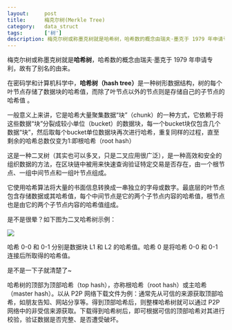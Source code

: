 ```yaml
---
layout:     post
title:      梅克尔树(Merkle Tree)
category:   data_struct
tags:       ['树']
description: 梅克尔树或称墨克树就是哈希树，哈希数的概念由瑞夫·墨克于 1979 年申请专利，故有了别名的由来。在密码学和计算机科学中，哈希树（hash tree）是一种树形数据结构，树的每个叶节点存储了数据块的哈希值，而除了叶节点以外的节点则是存储自己的子节点的哈希值 
---
```


<div>
<p>梅克尔树或称墨克树就是<b>哈希树</b>，哈希数的概念由瑞夫·墨克于 1979 年申请专利，故有了别名的由来。</p>
<p>在密码学和计算机科学中，<b>哈希树（hash tree）</b>是一种树形数据结构，树的每个叶节点存储了数据块的哈希值，而除了叶节点以外的节点则是存储自己的子节点的哈希值 。</p>

<p>一般意义上来讲，它是哈希大量聚集数据“块”（chunk）的一种方式，它依赖于将这些数据“块”分裂成较小单位（bucket）的数据块，每一个bucket块仅包含几个数据“块”，然后取每个bucket单位数据块再次进行哈希，重复同样的过程，直至剩余的哈希总数仅变为1:即根哈希（root hash）</p>

<p>这是一种二叉树（其实也可以多叉，只是二叉应用很广泛），是一种高效和安全的组织数据的方法，在区块链中被用来快速查询验证特定交易是否存在，由一个根节点、一组中间节点和一组叶节点组成。</p>

<p>它使用哈希算法将大量的书面信息转换成一串独立的字母或数字。最底层的叶节点包含存储数据或其哈希值，每个中间节点是它的两个子节点内容的哈希值，根节点也是由它的两个子节点内容的哈希值组成。</p>

<p>是不是很晕？如下图为二叉哈希树示例：</p>

<img src="https://zhangqi.life/images/数据结构/2020-02-18-2.png" />

<p>哈希 0-0 和 0-1 分别是数据块 L1 和 L2 的哈希值。哈希 0 是将哈希 0-0 和 0-1 连接后所取得的哈希值。</p>

<p>是不是一下子就清楚了~</p>

<p>哈希树的顶部为顶部哈希（top hash），亦称根哈希（root hash）或主哈希（master hash）。以从 P2P 网络下载文件为例：通常先从可信的来源获取顶部哈希，如朋友告知、网站分享等。得到顶部哈希后，则整棵哈希树就可以通过 P2P 网络中的非受信来源获取。下载得到哈希树后，即可根据可信的顶部哈希对其进行校验，验证数据是否完整、是否遭受破坏。
</p>
</div>
